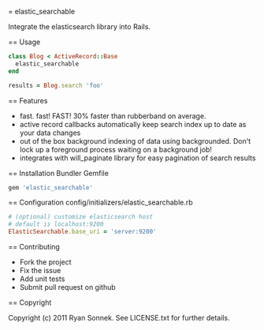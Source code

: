 = elastic_searchable

Integrate the elasticsearch library into Rails.

== Usage
``` ruby
class Blog < ActiveRecord::Base
  elastic_searchable
end

results = Blog.search 'foo'
```
== Features

* fast. fast! FAST! 30% faster than rubberband on average.
* active record callbacks automatically keep search index up to date as your data changes
* out of the box background indexing of data using backgrounded.  Don't lock up a foreground process waiting on a background job!
* integrates with will_paginate library for easy pagination of search results

== Installation
Bundler Gemfile
``` ruby
gem 'elastic_searchable'
```

== Configuration
config/initializers/elastic_searchable.rb
``` ruby
# (optional) customize elasticsearch host
# default is localhost:9200
ElasticSearchable.base_uri = 'server:9200'
```

== Contributing
 
* Fork the project
* Fix the issue
* Add unit tests
* Submit pull request on github

== Copyright

Copyright (c) 2011 Ryan Sonnek. See LICENSE.txt for
further details.


